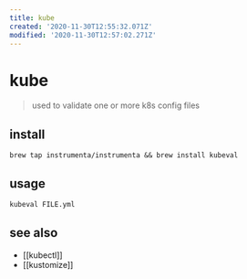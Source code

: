 ```yaml
---
title: kube
created: '2020-11-30T12:55:32.071Z'
modified: '2020-11-30T12:57:02.271Z'
---
```


# kube

> used to validate one or more k8s config files

## install
`brew tap instrumenta/instrumenta && brew install kubeval`

## usage
```sh
kubeval FILE.yml
```

## see also
- [[kubectl]]
- [[kustomize]]
